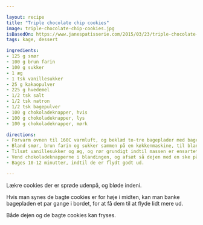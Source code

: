 ```yaml
---

layout: recipe
title: "Triple chocolate chip cookies"
image: triple-chocolate-chip-cookies.jpg
isBasedOn: https://www.janespatisserie.com/2015/03/23/triple-chocolate-chip-crinkle-cookies/
tags: kage, dessert

ingredients:
- 125 g smør
- 100 g brun farin
- 100 g sukker
- 1 æg
- 1 tsk vanillesukker
- 25 g kakaopulver
- 225 g hvedemel
- 1/2 tsk salt
- 1/2 tsk natron
- 1/2 tsk bagepulver
- 100 g chokoladeknapper, hvis
- 100 g chokoladeknapper, lys
- 100 g chokoladeknapper, mørk

directions:
- Forvarm ovnen til 160C varmluft, og beklæd to-tre bageplader med bagepapir. Dejen flyder en del ud når den bages, så sørg for der er godt med plads.
- Bland smør, brun farin og sukker sammen på en køkkenmaskine, til blandingen er luftig.
- Tilsæt vanillesukker og æg, og rør grundigt indtil massen er ensartet. Tilsæt så kakaopulver, mel, natron, bagepulver og salt, og lad maskinen køre til massen er ensartet.
- Vend chokoladeknapperne i blandingen, og afsæt så dejen med en ske på bagepladerne.
- Bages 10-12 minutter, indtil de er flydt godt ud.

---
```


Lækre cookies der er sprøde udenpå, og bløde indeni.

Hvis man synes de bagte cookies er for høje i midten, kan man banke bagepladen et par gange i bordet, for at få dem til at flyde lidt mere ud.

Både dejen og de bagte cookies kan fryses.
